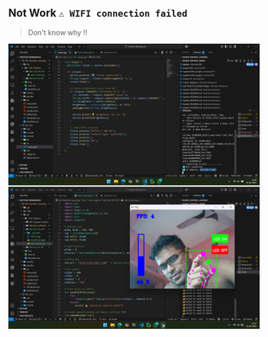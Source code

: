 ## Not Work `⚠️ WIFI connection failed`

> Don't know why !!

<img src="img/Screenshot (33).png">
<img src="img/Screenshot 2025-06-25 121757.png">